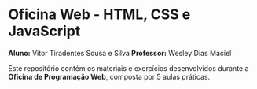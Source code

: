 # Oficina Web - HTML, CSS e JavaScript

**Aluno:** Vitor Tiradentes Sousa e Silva
**Professor:** Wesley Dias Maciel

Este repositório contém os materiais e exercícios desenvolvidos durante a **Oficina de Programação Web**, composta por 5 aulas práticas. 
